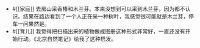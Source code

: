- #[[家庭]] 去房山采香椿和木兰芽。本来没想到可以采到木兰芽，因为都不认识。结果在路边看到了一个人正在采一种树叶，我感觉很可能就是木兰芽，停车一问果然是。
- #[[育儿]] 我觉得把扫描出来的植物做成图册这种形式非常好，一直还没有开始行动。《北京自然笔记》给我了这种启发。

